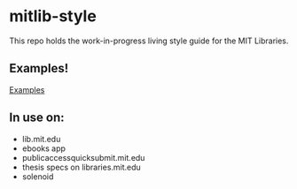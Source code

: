 # mitlib-style

This repo holds the work-in-progress living style guide for the MIT Libraries.

## Examples!

[Examples](examples.md)

## In use on:
* lib.mit.edu
* ebooks app
* publicaccessquicksubmit.mit.edu
* thesis specs on libraries.mit.edu
* solenoid
